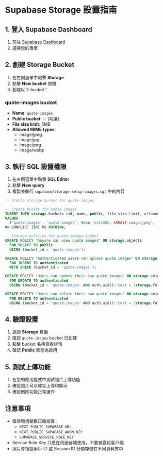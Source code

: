 # Supabase Storage 設置指南

## 1. 登入 Supabase Dashboard

1. 前往 [Supabase Dashboard](https://app.supabase.com)
2. 選擇您的專案

## 2. 創建 Storage Bucket

1. 在左側選單中點擊 **Storage**
2. 點擊 **New bucket** 按鈕
3. 創建以下 bucket：

### quote-images bucket
- **Name**: `quote-images`
- **Public bucket**: ✅ (勾選)
- **File size limit**: 5MB
- **Allowed MIME types**: 
  - image/jpeg
  - image/jpg
  - image/png
  - image/webp

## 3. 執行 SQL 設置權限

1. 在左側選單中點擊 **SQL Editor**
2. 點擊 **New query**
3. 複製並執行 `supabase/storage-setup-images.sql` 中的內容

```sql
-- Create storage bucket for quote images

-- Create bucket for quote images
INSERT INTO storage.buckets (id, name, public, file_size_limit, allowed_mime_types)
VALUES 
  ('quote-images', 'quote-images', true, 5242880, ARRAY['image/jpeg', 'image/jpg', 'image/png', 'image/webp'])
ON CONFLICT (id) DO NOTHING;

-- Storage policies for quote-images bucket
CREATE POLICY "Anyone can view quote images" ON storage.objects
  FOR SELECT TO public
  USING (bucket_id = 'quote-images');

CREATE POLICY "Authenticated users can upload quote images" ON storage.objects
  FOR INSERT TO authenticated
  WITH CHECK (bucket_id = 'quote-images');

CREATE POLICY "Users can update their own quote images" ON storage.objects
  FOR UPDATE TO authenticated
  USING (bucket_id = 'quote-images' AND auth.uid()::text = (storage.foldername(name))[1]);

CREATE POLICY "Users can delete their own quote images" ON storage.objects
  FOR DELETE TO authenticated
  USING (bucket_id = 'quote-images' AND auth.uid()::text = (storage.foldername(name))[1]);
```

## 4. 驗證設置

1. 返回 **Storage** 頁面
2. 確認 `quote-images` bucket 已創建
3. 點擊 bucket 名稱查看詳情
4. 確認 **Public** 狀態為啟用

## 5. 測試上傳功能

1. 在您的應用程式中測試照片上傳功能
2. 確認照片可以成功上傳和顯示
3. 確認刪除功能正常運作

## 注意事項

- 確保環境變數正確設置：
  - `NEXT_PUBLIC_SUPABASE_URL`
  - `NEXT_PUBLIC_SUPABASE_ANON_KEY`
  - `SUPABASE_SERVICE_ROLE_KEY`
- Service Role Key 只應在伺服器端使用，不要暴露給客戶端
- 照片會根據用戶 ID 或 Session ID 分類存儲在不同資料夾中 